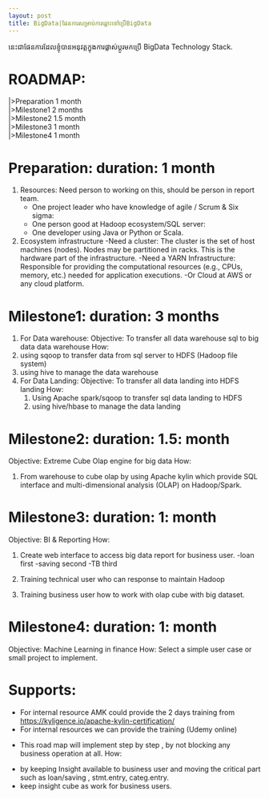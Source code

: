 ```yaml
---
layout: post
title: BigData|ផែនការសម្រាប់ការឆ្ពោះទៅប្រើBigData
---
```


នេះជាផែនការដែលខ្ញុំបានអនុវត្តក្នុងការផ្លាស់ប្ដូរមកប្រើ BigData Technology Stack.

# ROADMAP:
|>Preparation 1 month <br/>
|>Milestone1  2 months <br/>
|>Milestone2  1.5 month <br/>
|>Milestone3  1 month <br/>
|>Milestone4  1 month <br/>

Preparation: duration: 1 month
===========

1. Resources: Need person to working on this, should be person in report team.
	- One project leader who have knowledge of agile / Scrum & Six sigma: 
	- One person good at Hadoop ecosystem/SQL server: 
	- One developer using Java or Python or Scala.
2. Ecosystem infrastructure
	-Need a cluster: The cluster is the set of host machines (nodes). Nodes may be partitioned in racks. This is the hardware part of the infrastructure.
	-Need a YARN Infrastructure:   Responsible for providing the computational resources (e.g., CPUs, memory, etc.) needed for application executions.
	-Or Cloud at AWS or any cloud platform.


Milestone1: duration: 3 months
==========

1. For Data warehouse:
Objective: To transfer all data warehouse sql to big data data warehouse
How:
  1. using sqoop to transfer data from sql server to HDFS (Hadoop file system)
  2. using hive to manage the data warehouse
2. For Data Landing:
Objective: To transfer all data landing into HDFS landing
  How:
    1. Using Apache spark/sqoop to transfer sql data landing to HDFS
    2. using hive/hbase to manage the data landing 

Milestone2: duration: 1.5: month
===========

Objective: Extreme Cube Olap engine for big data
How: 
1. From warehouse to cube olap by using Apache kylin which provide SQL interface and multi-dimensional analysis (OLAP) on Hadoop/Spark.
		
Milestone3: duration: 1: month
==========
Objective: BI & Reporting
How:
1. Create web interface to access big data report for business user.
	-loan first
	-saving second
	-TB third
				
1. Training technical user who can response to maintain Hadoop
2. Training business user how to work with olap cube with big dataset.

Milestone4: duration: 1: month
==========

Objective: Machine Learning in finance
How: Select a simple user case or small project to implement.
		
Supports:
========
 - For internal resource AMK could provide the 2 days training from https://kyligence.io/apache-kylin-certification/ 
 - For internal resources we can provide the training (Udemy online)

* [Note]: *
This road map will  implement step by step , by not blocking any business operation at all.
How:
- by keeping Insight available to business user and moving the critical part such as loan/saving , stmt.entry, categ.entry.
- keep insight cube as work for business users. 
